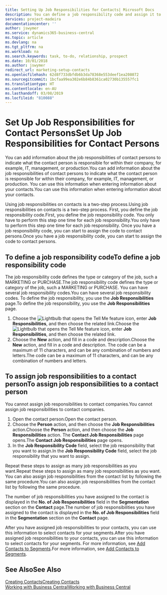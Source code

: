 ```yaml
---
title: Setting Up Job Responsibilities for Contacts| Microsoft Docs
description: You can define a job responsibility code and assign it to a contact to indicate the tasks that your contact is responsible for in their company, for example, IT or production.
services: project-madeira
documentationcenter: ''
author: jswymer
ms.service: dynamics365-business-central
ms.topic: article
ms.devlang: na
ms.tgt_pltfrm: na
ms.workload: na
ms.search.keywords: task, to-do, relationship, prospect
ms.date: 10/01/2018
ms.author: jswymer
redirect_url: marketing-setup-contacts
ms.openlocfilehash: 62d8f733dbfdb6b3da78368e553deef1ea208072
ms.sourcegitcommit: 1bcfaa99ea302e6b84b8361ca02730b135557fc1
ms.translationtype: HT
ms.contentlocale: en-AU
ms.lasthandoff: 03/08/2019
ms.locfileid: "810088"
---
```

# <a name="set-up-job-responsibilities-for-contact-persons"></a><span data-ttu-id="b9686-103">Set Up Job Responsibilities for Contact Persons</span><span class="sxs-lookup"><span data-stu-id="b9686-103">Set Up Job Responsibilities for Contact Persons</span></span>
<span data-ttu-id="b9686-104">You can add information about the job responsibilities of contact persons to indicate what the contact person is responsible for within their company, for example, IT, management, or production.</span><span class="sxs-lookup"><span data-stu-id="b9686-104">You can add information about the job responsibilities of contact persons to indicate what the contact person is responsible for within their company, for example, IT, management, or production.</span></span> <span data-ttu-id="b9686-105">You can use this information when entering information about your contacts.</span><span class="sxs-lookup"><span data-stu-id="b9686-105">You can use this information when entering information about your contacts.</span></span>

<span data-ttu-id="b9686-106">Using job responsibilities on contacts is a two-step process.</span><span class="sxs-lookup"><span data-stu-id="b9686-106">Using job responsibilities on contacts is a two-step process.</span></span> <span data-ttu-id="b9686-107">First, you define the job responsibility code.</span><span class="sxs-lookup"><span data-stu-id="b9686-107">First, you define the job responsibility code.</span></span> <span data-ttu-id="b9686-108">You only have to perform this step one time for each job responsibility.</span><span class="sxs-lookup"><span data-stu-id="b9686-108">You only have to perform this step one time for each job responsibility.</span></span> <span data-ttu-id="b9686-109">Once you have a job responsibility code, you can start to assign the code to contact persons.</span><span class="sxs-lookup"><span data-stu-id="b9686-109">Once you have a job responsibility code, you can start to assign the code to contact persons.</span></span>

## <a name="to-define-a-job-responsibility-code"></a><span data-ttu-id="b9686-110">To define a job responsibility code</span><span class="sxs-lookup"><span data-stu-id="b9686-110">To define a job responsibility code</span></span>
<span data-ttu-id="b9686-111">The job responsibility code defines the type or category of the job, such a MARKETING or PURCHASE.</span><span class="sxs-lookup"><span data-stu-id="b9686-111">The job responsibility code defines the type or category of the job, such a MARKETING or PURCHASE.</span></span> <span data-ttu-id="b9686-112">You can have several job responsibility codes.</span><span class="sxs-lookup"><span data-stu-id="b9686-112">You can have several job responsibility codes.</span></span> <span data-ttu-id="b9686-113">To define the job responsibility, you use the **Job Responsibilities** page.</span><span class="sxs-lookup"><span data-stu-id="b9686-113">To define the job responsibility, you use the **Job Responsibilities** page.</span></span>

1. <span data-ttu-id="b9686-114">Choose the ![Lightbulb that opens the Tell Me feature](media/ui-search/search_small.png "Tell me what you want to do") icon, enter **Job Responsibilities**, and then choose the related link.</span><span class="sxs-lookup"><span data-stu-id="b9686-114">Choose the ![Lightbulb that opens the Tell Me feature](media/ui-search/search_small.png "Tell me what you want to do") icon, enter **Job Responsibilities**, and then choose the related link.</span></span>
2. <span data-ttu-id="b9686-115">Choose the **New** action, and fill in a code and description.</span><span class="sxs-lookup"><span data-stu-id="b9686-115">Choose the **New** action, and fill in a code and description.</span></span> <span data-ttu-id="b9686-116">The code can be a maximum of 11 characters, and can be any combination of numbers and letters.</span><span class="sxs-lookup"><span data-stu-id="b9686-116">The code can be a maximum of 11 characters, and can be any combination of numbers and letters.</span></span>

## <a name="to-assign-job-responsibilities-to-a-contact-person"></a><span data-ttu-id="b9686-117">To assign job responsibilities to a contact person</span><span class="sxs-lookup"><span data-stu-id="b9686-117">To assign job responsibilities to a contact person</span></span>
<span data-ttu-id="b9686-118">You cannot assign job responsibilities to contact companies.</span><span class="sxs-lookup"><span data-stu-id="b9686-118">You cannot assign job responsibilities to contact companies.</span></span>

1. <span data-ttu-id="b9686-119">Open the contact person.</span><span class="sxs-lookup"><span data-stu-id="b9686-119">Open the contact person.</span></span>
2. <span data-ttu-id="b9686-120">Choose the **Person** action, and then choose the **Job Responsibilities** action.</span><span class="sxs-lookup"><span data-stu-id="b9686-120">Choose the **Person** action, and then choose the **Job Responsibilities** action.</span></span> <span data-ttu-id="b9686-121">The **Contact Job Responsibilities** page opens.</span><span class="sxs-lookup"><span data-stu-id="b9686-121">The **Contact Job Responsibilities** page opens.</span></span>
3. <span data-ttu-id="b9686-122">In the **Job Responsibility Code** field, select the job responsibility that you want to assign.</span><span class="sxs-lookup"><span data-stu-id="b9686-122">In the **Job Responsibility Code** field, select the job responsibility that you want to assign.</span></span>

<span data-ttu-id="b9686-123">Repeat these steps to assign as many job responsibilities as you want.</span><span class="sxs-lookup"><span data-stu-id="b9686-123">Repeat these steps to assign as many job responsibilities as you want.</span></span> <span data-ttu-id="b9686-124">You can also assign job responsibilities from the contact list by following the same procedure.</span><span class="sxs-lookup"><span data-stu-id="b9686-124">You can also assign job responsibilities from the contact list by following the same procedure.</span></span>

<span data-ttu-id="b9686-125">The number of job responsibilities you have assigned to the contact is displayed in the **No. of Job Responsibilities** field in the **Segmentation** section on the **Contact** page.</span><span class="sxs-lookup"><span data-stu-id="b9686-125">The number of job responsibilities you have assigned to the contact is displayed in the **No. of Job Responsibilities** field in the **Segmentation** section on the **Contact** page.</span></span>

<span data-ttu-id="b9686-126">After you have assigned job responsibilities to your contacts, you can use this information to select contacts for your segments.</span><span class="sxs-lookup"><span data-stu-id="b9686-126">After you have assigned job responsibilities to your contacts, you can use this information to select contacts for your segments.</span></span> <span data-ttu-id="b9686-127">For more information, see [Add Contacts to Segments](marketing-add-contact-segment.md).</span><span class="sxs-lookup"><span data-stu-id="b9686-127">For more information, see [Add Contacts to Segments](marketing-add-contact-segment.md).</span></span>

## <a name="see-also"></a><span data-ttu-id="b9686-128">See Also</span><span class="sxs-lookup"><span data-stu-id="b9686-128">See Also</span></span>
[<span data-ttu-id="b9686-129">Creating Contacts</span><span class="sxs-lookup"><span data-stu-id="b9686-129">Creating Contacts</span></span>](marketing-create-contact-companies.md)  
[<span data-ttu-id="b9686-130">Working with Business Central</span><span class="sxs-lookup"><span data-stu-id="b9686-130">Working with Business Central</span></span>](ui-work-product.md)
